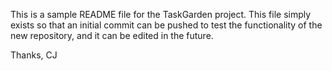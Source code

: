This is a sample README file for the TaskGarden project. This file simply exists so that an initial commit can be pushed to test the functionality of the new repository, and it can be edited in the future.

Thanks,
CJ